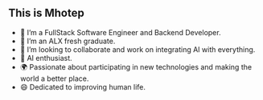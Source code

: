 ## This is Mhotep

- 🔭 I’m a FullStack Software Engineer and Backend Developer.
- 🌱 I’m an ALX fresh graduate.
- 🤝 I’m looking to collaborate and work on integrating AI with everything.
- 🤖 AI enthusiast.
- 🌍 Passionate about participating in new technologies and making the world a better place.
- 😄 Dedicated to improving human life.
